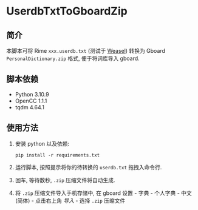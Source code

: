 # UserdbTxtToGboardZip

## 简介

本脚本可将 Rime `xxx.userdb.txt` (测试于 [Weasel](https://github.com/rime/weasel)) 转换为 Gboard `PersonalDictionary.zip` 格式, 便于将词库导入 gboard.

## 脚本依赖

- Python 3.10.9
- OpenCC 1.1.1
- tqdm 4.64.1

## 使用方法

1. 安装 python 以及依赖:

    ```
    pip install -r requirements.txt
    ```

2. 运行脚本, 按照提示将你的待转换的 `userdb.txt` 拖拽入命令行.

3. 回车, 等待数秒, `.zip` 压缩文件将自动生成.

4. 将 `.zip` 压缩文件导入手机存储中, 在 gboard 设置 - 字典 - 个人字典 - 中文 (简体) - 点击右上角 *导入* - 选择 `.zip` 压缩文件